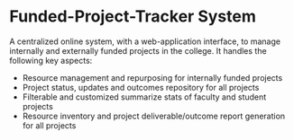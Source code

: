 # Funded-Project-Tracker System

A centralized online system, with a web-application interface, to manage internally and externally funded projects in the college.
It handles the following key aspects:
- Resource management and repurposing for internally funded projects
- Project status, updates and outcomes repository for all projects
- Filterable and customized summarize stats of faculty and student projects
- Resource inventory and project deliverable/outcome report generation for all projects
